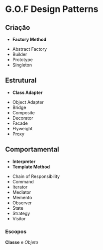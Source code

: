 # G.O.F Design Patterns

## Criação
* **Factory Method**
- Abstract Factory
- Builder
- Prototype
- Singleton

## Estrutural
* **Class Adapter**
- Object Adapter
- Bridge
- Composite
- Decorator
- Facade
- Flyweight
- Proxy

## Comportamental
* **Interpreter**
* **Template Method**
- Chain of Responsibility
- Command
- Iterator
- Mediator
- Memento
- Observer
- State
- Strategy
- Visitor

### Escopos
**Classe** e _Objeto_
